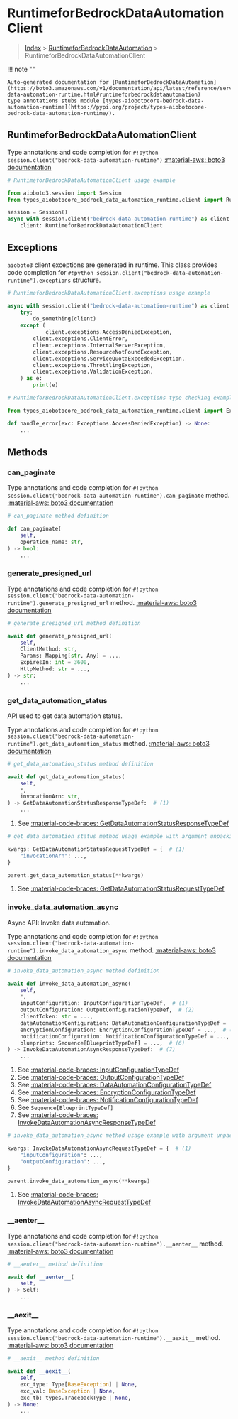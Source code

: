 # RuntimeforBedrockDataAutomationClient

> [Index](../README.md) > [RuntimeforBedrockDataAutomation](./README.md) > RuntimeforBedrockDataAutomationClient

!!! note ""

    Auto-generated documentation for [RuntimeforBedrockDataAutomation](https://boto3.amazonaws.com/v1/documentation/api/latest/reference/services/bedrock-data-automation-runtime.html#runtimeforbedrockdataautomation)
    type annotations stubs module [types-aiobotocore-bedrock-data-automation-runtime](https://pypi.org/project/types-aiobotocore-bedrock-data-automation-runtime/).

## RuntimeforBedrockDataAutomationClient

Type annotations and code completion for `#!python session.client("bedrock-data-automation-runtime")`
[:material-aws: boto3 documentation](https://boto3.amazonaws.com/v1/documentation/api/latest/reference/services/bedrock-data-automation-runtime.html#RuntimeforBedrockDataAutomation.Client)

```python
# RuntimeforBedrockDataAutomationClient usage example

from aioboto3.session import Session
from types_aiobotocore_bedrock_data_automation_runtime.client import RuntimeforBedrockDataAutomationClient

session = Session()
async with session.client("bedrock-data-automation-runtime") as client:
    client: RuntimeforBedrockDataAutomationClient
```

## Exceptions


`aioboto3` client exceptions are generated in runtime.
This class provides code completion for `#!python session.client("bedrock-data-automation-runtime").exceptions` structure.

```python
# RuntimeforBedrockDataAutomationClient.exceptions usage example

async with session.client("bedrock-data-automation-runtime") as client:
    try:
        do_something(client)
    except (
            client.exceptions.AccessDeniedException,
        client.exceptions.ClientError,
        client.exceptions.InternalServerException,
        client.exceptions.ResourceNotFoundException,
        client.exceptions.ServiceQuotaExceededException,
        client.exceptions.ThrottlingException,
        client.exceptions.ValidationException,
    ) as e:
        print(e)
```

```python
# RuntimeforBedrockDataAutomationClient.exceptions type checking example

from types_aiobotocore_bedrock_data_automation_runtime.client import Exceptions

def handle_error(exc: Exceptions.AccessDeniedException) -> None:
    ...
```


## Methods


### can\_paginate



Type annotations and code completion for `#!python session.client("bedrock-data-automation-runtime").can_paginate` method.
[:material-aws: boto3 documentation](https://boto3.amazonaws.com/v1/documentation/api/latest/reference/services/bedrock-data-automation-runtime.html#RuntimeforBedrockDataAutomation.Client)

```python
# can_paginate method definition

def can_paginate(
    self,
    operation_name: str,
) -> bool:
    ...
```


### generate\_presigned\_url



Type annotations and code completion for `#!python session.client("bedrock-data-automation-runtime").generate_presigned_url` method.
[:material-aws: boto3 documentation](https://boto3.amazonaws.com/v1/documentation/api/latest/reference/services/bedrock-data-automation-runtime.html#RuntimeforBedrockDataAutomation.Client)

```python
# generate_presigned_url method definition

await def generate_presigned_url(
    self,
    ClientMethod: str,
    Params: Mapping[str, Any] = ...,
    ExpiresIn: int = 3600,
    HttpMethod: str = ...,
) -> str:
    ...
```


### get\_data\_automation\_status

API used to get data automation status.

Type annotations and code completion for `#!python session.client("bedrock-data-automation-runtime").get_data_automation_status` method.
[:material-aws: boto3 documentation](https://boto3.amazonaws.com/v1/documentation/api/latest/reference/services/bedrock-data-automation-runtime.html#RuntimeforBedrockDataAutomation.Client)

```python
# get_data_automation_status method definition

await def get_data_automation_status(
    self,
    *,
    invocationArn: str,
) -> GetDataAutomationStatusResponseTypeDef:  # (1)
    ...
```

1. See [:material-code-braces: GetDataAutomationStatusResponseTypeDef](./type_defs.md#getdataautomationstatusresponsetypedef)


```python
# get_data_automation_status method usage example with argument unpacking

kwargs: GetDataAutomationStatusRequestTypeDef = {  # (1)
    "invocationArn": ...,
}

parent.get_data_automation_status(**kwargs)
```

1. See [:material-code-braces: GetDataAutomationStatusRequestTypeDef](./type_defs.md#getdataautomationstatusrequesttypedef)

### invoke\_data\_automation\_async

Async API: Invoke data automation.

Type annotations and code completion for `#!python session.client("bedrock-data-automation-runtime").invoke_data_automation_async` method.
[:material-aws: boto3 documentation](https://boto3.amazonaws.com/v1/documentation/api/latest/reference/services/bedrock-data-automation-runtime.html#RuntimeforBedrockDataAutomation.Client)

```python
# invoke_data_automation_async method definition

await def invoke_data_automation_async(
    self,
    *,
    inputConfiguration: InputConfigurationTypeDef,  # (1)
    outputConfiguration: OutputConfigurationTypeDef,  # (2)
    clientToken: str = ...,
    dataAutomationConfiguration: DataAutomationConfigurationTypeDef = ...,  # (3)
    encryptionConfiguration: EncryptionConfigurationTypeDef = ...,  # (4)
    notificationConfiguration: NotificationConfigurationTypeDef = ...,  # (5)
    blueprints: Sequence[BlueprintTypeDef] = ...,  # (6)
) -> InvokeDataAutomationAsyncResponseTypeDef:  # (7)
    ...
```

1. See [:material-code-braces: InputConfigurationTypeDef](./type_defs.md#inputconfigurationtypedef)
2. See [:material-code-braces: OutputConfigurationTypeDef](./type_defs.md#outputconfigurationtypedef)
3. See [:material-code-braces: DataAutomationConfigurationTypeDef](./type_defs.md#dataautomationconfigurationtypedef)
4. See [:material-code-braces: EncryptionConfigurationTypeDef](./type_defs.md#encryptionconfigurationtypedef)
5. See [:material-code-braces: NotificationConfigurationTypeDef](./type_defs.md#notificationconfigurationtypedef)
6. See `Sequence[BlueprintTypeDef]`
7. See [:material-code-braces: InvokeDataAutomationAsyncResponseTypeDef](./type_defs.md#invokedataautomationasyncresponsetypedef)


```python
# invoke_data_automation_async method usage example with argument unpacking

kwargs: InvokeDataAutomationAsyncRequestTypeDef = {  # (1)
    "inputConfiguration": ...,
    "outputConfiguration": ...,
}

parent.invoke_data_automation_async(**kwargs)
```

1. See [:material-code-braces: InvokeDataAutomationAsyncRequestTypeDef](./type_defs.md#invokedataautomationasyncrequesttypedef)

### \_\_aenter\_\_



Type annotations and code completion for `#!python session.client("bedrock-data-automation-runtime").__aenter__` method.
[:material-aws: boto3 documentation](https://boto3.amazonaws.com/v1/documentation/api/latest/reference/services/bedrock-data-automation-runtime.html#RuntimeforBedrockDataAutomation.Client)

```python
# __aenter__ method definition

await def __aenter__(
    self,
) -> Self:
    ...
```


### \_\_aexit\_\_



Type annotations and code completion for `#!python session.client("bedrock-data-automation-runtime").__aexit__` method.
[:material-aws: boto3 documentation](https://boto3.amazonaws.com/v1/documentation/api/latest/reference/services/bedrock-data-automation-runtime.html#RuntimeforBedrockDataAutomation.Client)

```python
# __aexit__ method definition

await def __aexit__(
    self,
    exc_type: Type[BaseException] | None,
    exc_val: BaseException | None,
    exc_tb: types.TracebackType | None,
) -> None:
    ...
```





